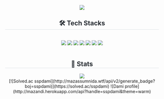 <div align= "center">
    <img src="https://capsule-render.vercel.app/api?type=venom&color=gradient&customColorList=18&height=180&text=Welcom%20to%20Dami's%20Github&animation=twinkling&fontColor=000000&fontSize=45" />
    </div>
    <div align= "center">
    <h2 style="border-bottom: 1px solid #d8dee4; color: #282d33;"> 🛠️ Tech Stacks </h2> <br> 
    <div style="margin: 0 auto; text-align: center;" align= "center"> <img src="https://img.shields.io/badge/Github-181717?style=for-the-badge&logo=Github&logoColor=white">
          <img src="https://img.shields.io/badge/Notion-000000?style=for-the-badge&logo=Notion&logoColor=white">
          <img src="https://img.shields.io/badge/Python-3776AB?style=for-the-badge&logo=Python&logoColor=white">
          <img src="https://img.shields.io/badge/Java-007396?style=for-the-badge&logo=Java&logoColor=white">
          <img src="https://img.shields.io/badge/Javascript-F7DF1E?style=for-the-badge&logo=Javascript&logoColor=white">
          <img src="https://img.shields.io/badge/CSS3-1572B6?style=for-the-badge&logo=CSS3&logoColor=white">
          <img src="https://img.shields.io/badge/HTML5-E34F26?style=for-the-badge&logo=HTML5&logoColor=white">
          </div>
          <br/></div>
    </div>
    <div align= "center"> 
    <h2 style="border-bottom: 1px solid #d8dee4; color: #282d33;"> 🏅 Stats </h2> <div align= "center"> <img src="https://github-readme-stats.vercel.app/api/top-langs/?username=DamiKim0108&layout=compact&bg_color=60,ffffff,ffffff&title_color=000000&text_color=000000"
          /> </div> 
    </div>
<div align="center">
[![Solved.ac
sspdami](http://mazassumnida.wtf/api/v2/generate_badge?boj=sspdami)](https://solved.ac/sspdami)
![Dami profile](http://mazandi.herokuapp.com/api?handle=sspdami&theme=warm)

</div>
    

